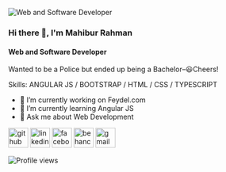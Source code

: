 ![Web and Software Developer](https://media-exp1.licdn.com/dms/image/C5116AQELMRQSQwl8Gw/profile-displaybackgroundimage-shrink_350_1400/0/1523513689695?e=1636588800&v=beta&t=9ms2INZJlNvnRuZzVw36uicSbT2X2HvrR5gDXO4fFI0)
### Hi there 👋, I'm Mahibur Rahman
#### Web and Software Developer
Wanted to be a Police but ended up being a Bachelor–😃Cheers!

Skills: ANGULAR JS / BOOTSTRAP / HTML / CSS / TYPESCRIPT

- 🔭 I’m currently working on Feydel.com 
- 🌱 I’m currently learning Angular JS 
- 💬 Ask me about Web Development 


[<img src='https://cdn.jsdelivr.net/npm/simple-icons@3.0.1/icons/github.svg' alt='github' height='40'>](https://github.com/mahibur01)  [<img src='https://cdn.jsdelivr.net/npm/simple-icons@3.0.1/icons/linkedin.svg' alt='linkedin' height='40'>](https://www.linkedin.com/in/whoisrakib/)  [<img src='https://cdn.jsdelivr.net/npm/simple-icons@3.0.1/icons/facebook.svg' alt='facebook' height='40'>](https://www.facebook.com/whoisrakib)  [<img src='https://cdn.jsdelivr.net/npm/simple-icons@3.0.1/icons/behance.svg' alt='behance' height='40'>](mahiburrahman)  [<img src='https://cdn.jsdelivr.net/npm/simple-icons@3.0.1/icons/gmail.svg' alt='gmail' height='40'>](mahibur.business@gmail.com)  

![Profile views](https://gpvc.arturio.dev/mahibur01)  
